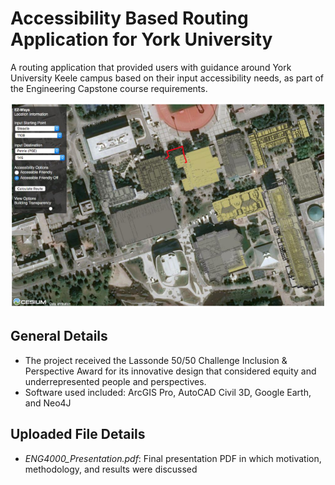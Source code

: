 # Accessibility Based Routing Application for York University
A routing application that provided users with guidance around York University Keele campus based on their input accessibility needs, as part of the Engineering Capstone course requirements.


![Application Screenshot](/Undergraduate/AccessibilityBasedRoutingApplicationforYorkUniversity/images/applicationScreenshot.png)


## General Details
- The project received the Lassonde 50/50 Challenge Inclusion & Perspective Award for its innovative design that considered equity and underrepresented people and perspectives.
- Software used included: ArcGIS Pro, AutoCAD Civil 3D, Google Earth, and Neo4J

## Uploaded File Details
- *ENG4000_Presentation.pdf*: Final presentation PDF in which motivation, methodology, and results were discussed

